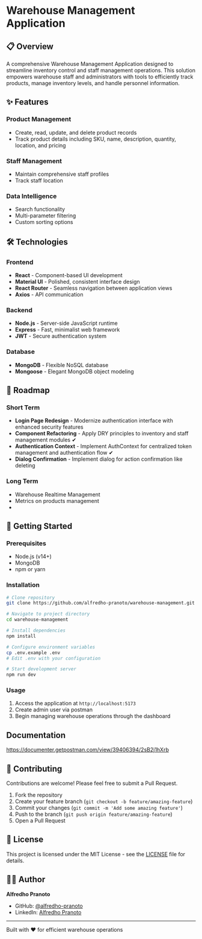 # Warehouse Management Application

## 📋 Overview

A comprehensive Warehouse Management Application designed to streamline inventory control and staff management operations. This solution empowers warehouse staff and administrators with tools to efficiently track products, manage inventory levels, and handle personnel information.

## ✨ Features

### Product Management
- Create, read, update, and delete product records
- Track product details including SKU, name, description, quantity, location, and pricing

### Staff Management
- Maintain comprehensive staff profiles
- Track staff location

### Data Intelligence
- Search functionality
- Multi-parameter filtering
- Custom sorting options
  
## 🛠️ Technologies

### Frontend
- **React** - Component-based UI development
- **Material UI** - Polished, consistent interface design
- **React Router** - Seamless navigation between application views
- **Axios** - API communication

### Backend
- **Node.js** - Server-side JavaScript runtime
- **Express** - Fast, minimalist web framework
- **JWT** - Secure authentication system

### Database
- **MongoDB** - Flexible NoSQL database
- **Mongoose** - Elegant MongoDB object modeling

## 📌 Roadmap

### Short Term
- **Login Page Redesign** - Modernize authentication interface with enhanced security features
- **Component Refactoring** - Apply DRY principles to inventory and staff management modules ✔
- **Authentication Context** - Implement AuthContext for centralized token management and authentication flow ✔
- **Dialog Confirmation** - Implement dialog for action confirmation like deleting

### Long Term
- Warehouse Realtime Management
- Metrics on products management
- 
## 🚀 Getting Started

### Prerequisites
- Node.js (v14+)
- MongoDB
- npm or yarn

### Installation
```bash
# Clone repository
git clone https://github.com/alfredho-pranoto/warehouse-management.git

# Navigate to project directory
cd warehouse-management

# Install dependencies
npm install

# Configure environment variables
cp .env.example .env
# Edit .env with your configuration

# Start development server
npm run dev
```

### Usage
1. Access the application at `http://localhost:5173`
2. Create admin user via postman
3. Begin managing warehouse operations through the dashboard

## Documentation

https://documenter.getpostman.com/view/39406394/2sB2j1hXrb

## 🤝 Contributing

Contributions are welcome! Please feel free to submit a Pull Request.

1. Fork the repository
2. Create your feature branch (`git checkout -b feature/amazing-feature`)
3. Commit your changes (`git commit -m 'Add some amazing feature'`)
4. Push to the branch (`git push origin feature/amazing-feature`)
5. Open a Pull Request

## 📝 License

This project is licensed under the MIT License - see the [LICENSE](LICENSE) file for details.

## 👨‍💻 Author

**Alfredho Pranoto**

- GitHub: [@alfredho-pranoto](https://github.com/alfredho-pranoto)
- LinkedIn: [Alfredho Pranoto](https://linkedin.com/in/alfredho-pranoto)

---

Built with ❤️ for efficient warehouse operations
